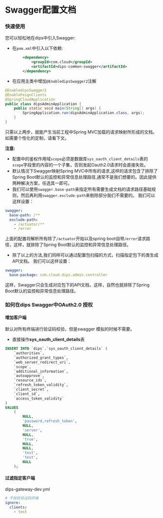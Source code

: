 # Swagger配置文档

### 快速使用
您可以轻松地在dips中引入Swagger:   

- 在`pom.xml`中引入以下依赖:

```xml
		<dependency>
			<groupId>com.cloud</groupId>
			<artifactId>dips-common-swagger</artifactId>
		</dependency>
```

- 在应用主类中增加`@EnabledipsSwagger2`注解

```java
@EnabledipsSwagger2
@EnableFeignClients
@SpringCloudApplication
public class dipsAdminApplication {
	public static void main(String[] args) {
		SpringApplication.run(dipsAdminApplication.class, args);
	}
}
```

只需以上两步，就能产生当前工程中Spring MVC加载的请求映射所形成的文档。如需要个性化的定制，请看下文。

**注意:**
- 配置中的鉴权作用域`scope`必须是数据库`sys_oauth_client_details`表的`scope`字段里的内容的一个子集，否则发起Oauth2.0请求时会直接失败。
- 默认情况下Swagger映射Spring MVC中所有的请求,这样的请求包含了排除了Spring Boot默认的监控和异常信息处理路径,通常不是我们想要的。因此提供两种解决方案，任选其一即可。
- 我们可以使用`swagger.base-path`来指定所有需要生成文档的请求路径基础规则，然后再利用`swagger.exclude-path`来剔除部分我们不需要的。
我们可以这样设置：

```yaml
swagger:
  base-path: /**
  exclude-path: 
    - /actuator/**
    - /error
```

上面的配置将解析所有除了`/actuator`开始以及spring boot自带`/error`请求路径，这样，就排除了Spring Boot默认的监控和异常信息处理路径。   
- 除了以上的方法,我们同样可以通过配置包扫描的方式，扫描指定包下的类生成API文档。
我们可以这样设置：

```yaml
swagger:
  base-package: com.cloud.dips.admin.controller
```
这样，Swagger只会生成对应包下的API文档，这样，自然也就排除了Spring Boot默认的监控和异常信息处理路径。
### 如何在dips Swagger中OAuth2.0 授权

#### 增加客户端

默认对所有终端进行验证码校验，但是swagger 模拟的时候不需要。

- 直接操作**sys_oauth_client_details**表

```sql
INSERT INTO `dips`.`sys_oauth_client_details` (
	`authorities`,
	`authorized_grant_types`,
	`web_server_redirect_uri`,
	`scope`,
	`additional_information`,
	`autoapprove`,
	`resource_ids`,
	`refresh_token_validity`,
	`client_secret`,
	`client_id`,
	`access_token_validity`
)
VALUES
	(
		NULL,
		'password,refresh_token',
		NULL,
		'server',
		NULL,
		'true',
		NULL,
		NULL,
		'test',
		'test',
		NULL
	);
```

#### 过滤指定客户端

dips-gateway-dev.yml

```yml
# 不校验验证码终端
ignore:
  clients:
    - test
```


